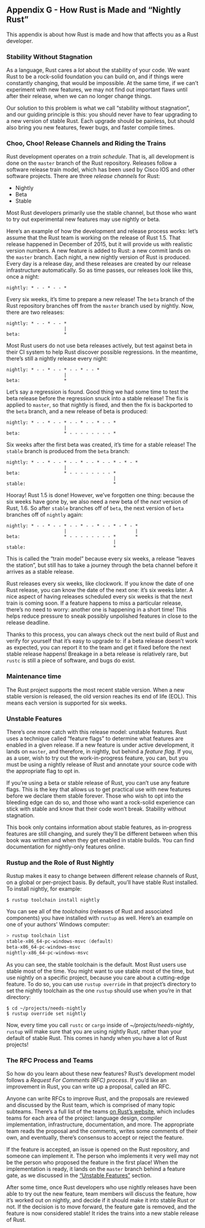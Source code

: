 ## Appendix G - How Rust is Made and “Nightly Rust”

This appendix is about how Rust is made and how that affects you as a Rust
developer.

### Stability Without Stagnation

As a language, Rust cares a *lot* about the stability of your code. We want
Rust to be a rock-solid foundation you can build on, and if things were
constantly changing, that would be impossible. At the same time, if we can’t
experiment with new features, we may not find out important flaws until after
their release, when we can no longer change things.

Our solution to this problem is what we call “stability without stagnation”,
and our guiding principle is this: you should never have to fear upgrading to a
new version of stable Rust. Each upgrade should be painless, but should also
bring you new features, fewer bugs, and faster compile times.

### Choo, Choo! Release Channels and Riding the Trains

Rust development operates on a *train schedule*. That is, all development is
done on the `master` branch of the Rust repository. Releases follow a software
release train model, which has been used by Cisco IOS and other software
projects. There are three *release channels* for Rust:

* Nightly
* Beta
* Stable

Most Rust developers primarily use the stable channel, but those who want to
try out experimental new features may use nightly or beta.

Here’s an example of how the development and release process works: let’s
assume that the Rust team is working on the release of Rust 1.5. That release
happened in December of 2015, but it will provide us with realistic version
numbers. A new feature is added to Rust: a new commit lands on the `master`
branch. Each night, a new nightly version of Rust is produced. Every day is a
release day, and these releases are created by our release infrastructure
automatically. So as time passes, our releases look like this, once a night:

```text
nightly: * - - * - - *
```

Every six weeks, it’s time to prepare a new release! The `beta` branch of the
Rust repository branches off from the `master` branch used by nightly. Now,
there are two releases:

```text
nightly: * - - * - - *
                     |
beta:                *
```

Most Rust users do not use beta releases actively, but test against beta in
their CI system to help Rust discover possible regressions. In the meantime,
there’s still a nightly release every night:

```text
nightly: * - - * - - * - - * - - *
                     |
beta:                *
```

Let’s say a regression is found. Good thing we had some time to test the beta
release before the regression snuck into a stable release! The fix is applied
to `master`, so that nightly is fixed, and then the fix is backported to the
`beta` branch, and a new release of beta is produced:

```text
nightly: * - - * - - * - - * - - * - - *
                     |
beta:                * - - - - - - - - *
```

Six weeks after the first beta was created, it’s time for a stable release! The
`stable` branch is produced from the `beta` branch:

```text
nightly: * - - * - - * - - * - - * - - * - * - *
                     |
beta:                * - - - - - - - - *
                                       |
stable:                                *
```

Hooray! Rust 1.5 is done! However, we’ve forgotten one thing: because the six
weeks have gone by, we also need a new beta of the *next* version of Rust, 1.6.
So after `stable` branches off of `beta`, the next version of `beta` branches
off of `nightly` again:

```text
nightly: * - - * - - * - - * - - * - - * - * - *
                     |                         |
beta:                * - - - - - - - - *       *
                                       |
stable:                                *
```

This is called the “train model” because every six weeks, a release “leaves the
station”, but still has to take a journey through the beta channel before it
arrives as a stable release.

Rust releases every six weeks, like clockwork. If you know the date of one Rust
release, you can know the date of the next one: it’s six weeks later. A nice
aspect of having releases scheduled every six weeks is that the next train is
coming soon. If a feature happens to miss a particular release, there’s no need
to worry: another one is happening in a short time! This helps reduce pressure
to sneak possibly unpolished features in close to the release deadline.

Thanks to this process, you can always check out the next build of Rust and
verify for yourself that it’s easy to upgrade to: if a beta release doesn’t
work as expected, you can report it to the team and get it fixed before the
next stable release happens! Breakage in a beta release is relatively rare, but
`rustc` is still a piece of software, and bugs do exist.

### Maintenance time

The Rust project supports the most recent stable version. When a new stable
version is released, the old version reaches its end of life (EOL). This means
each version is supported for six weeks.

### Unstable Features

There’s one more catch with this release model: unstable features. Rust uses a
technique called “feature flags” to determine what features are enabled in a
given release. If a new feature is under active development, it lands on
`master`, and therefore, in nightly, but behind a *feature flag*. If you, as a
user, wish to try out the work-in-progress feature, you can, but you must be
using a nightly release of Rust and annotate your source code with the
appropriate flag to opt in.

If you’re using a beta or stable release of Rust, you can’t use any feature
flags. This is the key that allows us to get practical use with new features
before we declare them stable forever. Those who wish to opt into the bleeding
edge can do so, and those who want a rock-solid experience can stick with
stable and know that their code won’t break. Stability without stagnation.

This book only contains information about stable features, as in-progress
features are still changing, and surely they’ll be different between when this
book was written and when they get enabled in stable builds. You can find
documentation for nightly-only features online.

### Rustup and the Role of Rust Nightly

Rustup makes it easy to change between different release channels of Rust, on a
global or per-project basis. By default, you’ll have stable Rust installed. To
install nightly, for example:

```console
$ rustup toolchain install nightly
```

You can see all of the *toolchains* (releases of Rust and associated
components) you have installed with `rustup` as well. Here’s an example on one
of your authors’ Windows computer:

```powershell
> rustup toolchain list
stable-x86_64-pc-windows-msvc (default)
beta-x86_64-pc-windows-msvc
nightly-x86_64-pc-windows-msvc
```

As you can see, the stable toolchain is the default. Most Rust users use stable
most of the time. You might want to use stable most of the time, but use
nightly on a specific project, because you care about a cutting-edge feature.
To do so, you can use `rustup override` in that project’s directory to set the
nightly toolchain as the one `rustup` should use when you’re in that directory:

```console
$ cd ~/projects/needs-nightly
$ rustup override set nightly
```

Now, every time you call `rustc` or `cargo` inside of
*~/projects/needs-nightly*, `rustup` will make sure that you are using nightly
Rust, rather than your default of stable Rust. This comes in handy when you
have a lot of Rust projects!

### The RFC Process and Teams

So how do you learn about these new features? Rust’s development model follows
a *Request For Comments (RFC) process*. If you’d like an improvement in Rust,
you can write up a proposal, called an RFC.

Anyone can write RFCs to improve Rust, and the proposals are reviewed and
discussed by the Rust team, which is comprised of many topic subteams. There’s
a full list of the teams [on Rust’s
website](https://www.rust-lang.org/governance), which includes teams for
each area of the project: language design, compiler implementation,
infrastructure, documentation, and more. The appropriate team reads the
proposal and the comments, writes some comments of their own, and eventually,
there’s consensus to accept or reject the feature.

If the feature is accepted, an issue is opened on the Rust repository, and
someone can implement it. The person who implements it very well may not be the
person who proposed the feature in the first place! When the implementation is
ready, it lands on the `master` branch behind a feature gate, as we discussed
in the [“Unstable Features”](#unstable-features)<!-- ignore --> section.

After some time, once Rust developers who use nightly releases have been able
to try out the new feature, team members will discuss the feature, how it’s
worked out on nightly, and decide if it should make it into stable Rust or not.
If the decision is to move forward, the feature gate is removed, and the
feature is now considered stable! It rides the trains into a new stable release
of Rust.
